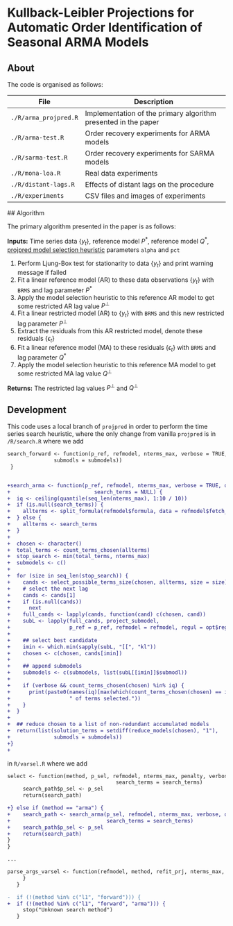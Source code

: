 # Kullback-Leibler Projections for Automatic Order Identification of Seasonal ARMA Models

## About

The code is organised as follows:

File | Description
---|---
`./R/arma_projpred.R` | Implementation of the primary algorithm presented in the paper
`./R/arma-test.R` | Order recovery experiments for ARMA models
`./R/sarma-test.R` | Order recovery experiments for SARMA models
`./R/mona-loa.R` | Real data experiments
`./R/distant-lags.R` | Effects of distant lags on the procedure
`./R/experiments` | CSV files and images of experiments


## Algorithm

The primary algorithm presented in the paper is as follows:

**Inputs:** Time series data $\{y_t\}$, reference model $P^\ast$, reference model $Q^\ast$, [projpred model selection heuristic](https://mc-stan.org/projpred/reference/suggest_size.html) parameters `alpha` and `pct`

1. Perform Ljung-Box test for stationarity to data $\{y_t\}$ and print warning message if failed
2. Fit a linear reference model (AR) to these data observations $\{y_t\}$ with `BRMS` and lag parameter $P^\ast$
3. Apply the model selection heuristic to this reference AR model to get some restricted AR lag value $P^\perp$
4. Fit a linear restricted model (AR) to $\{y_t\}$ with `BRMS` and this new restricted lag parameter $P^\perp$
5. Extract the residuals from this AR restricted model, denote these residuals $\{\epsilon_t\}$
6. Fit a linear reference model (MA) to these residuals $\{\epsilon_t\}$ with `BRMS` and lag parameter $Q^\ast$
7. Apply the model selection heuristic to this reference MA model to get some restricted MA lag value $Q^\perp$

**Returns:** The restricted lag values $P^\perp$ and $Q^\perp$

## Development

This code uses a local branch of `projpred` in order to perform the time series search heuristic, where the only change from vanilla `projpred` is in `/R/search.R` where we add
```diff
search_forward <- function(p_ref, refmodel, nterms_max, verbose = TRUE, opt,
               submodls = submodels))
 }


+search_arma <- function(p_ref, refmodel, nterms_max, verbose = TRUE, opt,
+                           search_terms = NULL) {
+  iq <- ceiling(quantile(seq_len(nterms_max), 1:10 / 10))
+  if (is.null(search_terms)) {
+    allterms <- split_formula(refmodel$formula, data = refmodel$fetch_data())
+  } else {
+    allterms <- search_terms
+  }
+
+  chosen <- character()
+  total_terms <- count_terms_chosen(allterms)
+  stop_search <- min(total_terms, nterms_max)
+  submodels <- c()
+
+  for (size in seq_len(stop_search)) {
+    cands <- select_possible_terms_size(chosen, allterms, size = size)
+    # select the next lag
+    cands <- cands[1]
+    if (is.null(cands))
+      next
+    full_cands <- lapply(cands, function(cand) c(chosen, cand))
+    subL <- lapply(full_cands, project_submodel,
+                   p_ref = p_ref, refmodel = refmodel, regul = opt$regul)
+
+    ## select best candidate
+    imin <- which.min(sapply(subL, "[[", "kl"))
+    chosen <- c(chosen, cands[imin])
+
+    ## append submodels
+    submodels <- c(submodels, list(subL[[imin]]$submodl))
+
+    if (verbose && count_terms_chosen(chosen) %in% iq) {
+      print(paste0(names(iq)[max(which(count_terms_chosen(chosen) == iq))],
+                   " of terms selected."))
+    }
+  }
+
+  ## reduce chosen to a list of non-redundant accumulated models
+  return(list(solution_terms = setdiff(reduce_models(chosen), "1"),
+              submodls = submodels))
+}
+
```

in `R/varsel.R` where we add

```diff
select <- function(method, p_sel, refmodel, nterms_max, penalty, verbose, opt,
                                   search_terms = search_terms)
     search_path$p_sel <- p_sel
     return(search_path)

+} else if (method == "arma") {
+    search_path <- search_arma(p_sel, refmodel, nterms_max, verbose, opt,
+                               search_terms = search_terms)
+    search_path$p_sel <- p_sel
+    return(search_path)
}
}

...

parse_args_varsel <- function(refmodel, method, refit_prj, nterms_max,
     }
   }

-  if (!(method %in% c("l1", "forward"))) {
+  if (!(method %in% c("l1", "forward", "arma"))) {
     stop("Unknown search method")
   }

```
